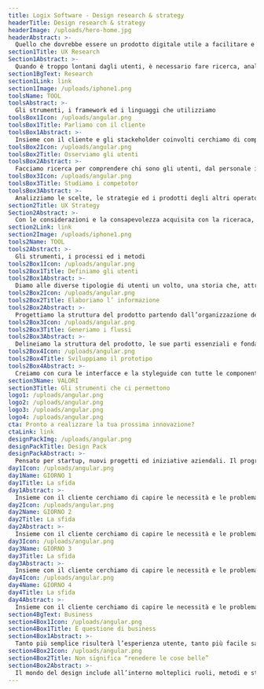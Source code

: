 ```yaml
---
title: Logix Software - Design research & strategy
headerTitle: Design research & strategy
headerImage: /uploads/hero-home.jpg
headerAbstract: >-
  Quello che dovrebbe essere un prodotto digitale utile a facilitare e migliorare le attività quotidiane dei tuoi utenti non funziona? Gli utenti non riescono a svolgere correttamente i propri compiti? Potrebbe essere necessario aggiungere funzionalità, eliminare il superfluo o migliorare i flussi. Per comprendere quelle che siano le migliori soluzioni noi di Logix mettiamo a disposizione il nostro team di design.
section1Title: UX Research
Section1Abstract: >-
  Quando è troppo lontani dagli utenti, è necessario fare ricerca, analizzare l’esperienza di utilizzo, raccogliere ed elaborare i dati trasformandoli in informazioni. Un processo utile per comprendere cosa davvero desiderano gli utenti e cosa è necessario fare per accontentarli.
section1BgText: Research
section1Link: link
section1Image: /uploads/iphone1.png
toolsName: TOOL
toolsAbstract: >-
  Gli strumenti, i framework ed i linguaggi che utilizziamo
toolsBox1Icon: /uploads/angular.png
toolsBox1Title: Parliamo con il cliente
toolsBox1Abstract: >-
  Insieme con il cliente e gli stackeholder coinvolti cerchiamo di comprendere le problematiche e le carenze per poter definire obiettivi reali e le KPI da raggiungere individuando i punti di forza e debolezza del servizio.
toolsBox2Icon: /uploads/angular.png
toolsBox2Title: Osserviamo gli utenti
toolsBox2Abstract: >-
  Facciamo ricerca per comprendere chi sono gli utenti, dal personale interno a chi si occupa dell’assistenza, come utilizzano il servizio ed in quale punto si sentono frustrati e confusi, o dove avrebbero bisogno di essere rassicurati.
toolsBox3Icon: /uploads/angular.png
toolsBox3Title: Studiamo i competotor
toolsBox3Abstract: >-
  Analizziamo le scelte, le strategie ed i prodotti degli altri operatori del settore. Cerchiamo di comprendere quali siano i puntidi forza, che gratificano l’utente; e quelli di debolezza, che andrebbero evitati e migliorati.
section2Title: UX Strategy
Section2Abstract: >-
  Con le considerazioni e la consapevolezza acquisita con la riceraca, progettiamo ed elaboriamo soluzioni creative ed efficaci, in grado di stupire e soddisfare le aspettative degli utenti. Creiamo esperienze piacevoli che consentono agli utenti di raggiungere i propri obiettivi e che grazie a design accattivanti, generano fiducia e consapevolezza nell’utilizzo.
section2Link: link
section2Image: /uploads/iphone1.png
tools2Name: TOOL
tools2Abstract: >-
  Gli strumenti, i processi ed i metodi
tools2Box1Icon: /uploads/angular.png
tools2Box1Title: Definiamo gli utenti
tools2Box1Abstract: >-
  Diamo alle diverse tipologie di utenti un volto, una storia che, attraverso strumenti come Personas, User Stories e User Journey, ci permettono di progettare esperienze su misura, personalizzate, disegnate proprio intorno all’utente ed alle sue esigenze, propensioni ed obiettivi.
tools2Box2Icon: /uploads/angular.png
tools2Box2Title: Elaboriamo l’ informazione
tools2Box2Abstract: >-
  Progettiamo la struttura del prodotto partendo dall’organizzazione delle informazioni alle quali l’utente deve giungere nel modo più semplice e veloce possibile. Dalla gerarchia o tassonomia nelle voci di menù alla suddivisione delle sezioni, cerchiamo di dare fluidità e coerenza dell’esperienza.
tools2Box3Icon: /uploads/angular.png
tools2Box3Title: Generiamo i flussi
tools2Box3Abstract: >-
  Delineiamo la struttura del prodotto, le sue parti essenziali e fondamentali, creando general flow e wireframe, definendo sezioni, pagine ed elementi. Il materiale prodotto servirà per il confronto con il cliente, gli utenti reali e gli stackeholder che avranno la possibilità di valutare concretamente il lavoro in poco tempo.
tools2Box4Icon: /uploads/angular.png
tools2Box4Title: Sviluppiamo il prototipo
tools2Box4Abstract: >-
  Creiamo con cura le interfacce e la styleguide con tutte le componenti e gli elementi che permettono al prodotto di mantenere la propria identità e continuità nel tempo e nelle varie forme on e offline. Il prototipo hi-fi che verrà costruito sulla base di tutto il processo sarà testato e validato dagli utenti.
section3Name: VALORI
section3Title: Gli strumenti che ci permettono
logo1: /uploads/angular.png
logo2: /uploads/angular.png
logo3: /uploads/angular.png
logo4: /uploads/angular.png
cta: Pronto a realizzare la tua prossima innovazione?
ctaLink: link
designPackImg: /uploads/angular.png
designPackTitle: Design Pack
designPackAbstract: >-
  Pensato per startup, nuovi progetti ed iniziative aziendali. Il programma coinvolge tutto il taem design di Logix ed il team dell’azienda cliente, in un processo che giorno dopo giorno, definisce e valida l’idea di partenza. Con un piccolo costo iniziale, permette di evitare investimenti ad occhi chiusi, qualora gli obiettivi non corrispondano alle reali esigenze.
day1Icon: /uploads/angular.png
day1Name: GIORNO 1
day1Title: La sfida
day1Abstract: >-
  Insieme con il cliente cerchiamo di capire le necessità e le problematiche che con il progetto vorremmo risolvere.
day2Icon: /uploads/angular.png
day2Name: GIORNO 2
day2Title: La sfida
day2Abstract: >-
  Insieme con il cliente cerchiamo di capire le necessità e le problematiche che con il progetto vorremmo risolvere.
day3Icon: /uploads/angular.png
day3Name: GIORNO 3
day3Title: La sfida
day3Abstract: >-
  Insieme con il cliente cerchiamo di capire le necessità e le problematiche che con il progetto vorremmo risolvere.
day4Icon: /uploads/angular.png
day4Name: GIORNO 4
day4Title: La sfida
day4Abstract: >-
  Insieme con il cliente cerchiamo di capire le necessità e le problematiche che con il progetto vorremmo risolvere.
section4BgText: Business
section4Box1Icon: /uploads/angular.png
section4Box1Title: È questione di business
section4Box1Abstract: >-
  Tanto più semplice risulterà l’esperienza utente, tanto più facile sarà raggiungere obiettivi aziendali. Prodotti digitali usabili, intuitivi e accessibili, permettono alle aziende di: aumentare l’efficienza, risparmiare su costi di assistenza e formazione; migliorare le attività lavorative o processi produttivi.
section4Box2Icon: /uploads/angular.png
section4Box2Title: Non significa “renedere le cose belle”
section4Box2Abstract: >-
  Il mondo del design include all’interno molteplici ruoli, metodi e strumenti che vanno ben oltre la semplice immagine o l’aspetto di un prodotto o servizio. Comprendere gli utenti e sviluppare prototipi testabili e validabili significa unire dati e creatività per creare esperienze migliori, adottando un approccio strategico.
---
```


